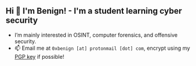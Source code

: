## Hi 👋 I'm Benign! - I'm a student learning cyber security
- I’m mainly interested in OSINT, computer forensics, and offensive security.
- 📫 Email me at ``0xbenign [at] protonmail [dot] com``, encrypt using my [PGP key](https://github.com/0xBenign/0xBenign/pgp.asc) if possible!
